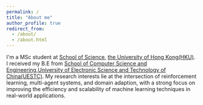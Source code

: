 ```yaml
---
permalink: /
title: "About me"
author_profile: true
redirect_from: 
  - /about/
  - /about.html
---
```


I'm a MSc student at [School of Science](https://www.scifac.hku.hk/), [the University of Hong Kong(HKU)](https://www.hku.hk/). I received my B.E from [School of Computer Science and Engineering](https://www.scse.uestc.edu.cn/),[University of Electronic Science and Technology of China(UESTC)](https://www.uestc.edu.cn/). 
My research interests lie at the intersection of reinforcement learning, multi-agent systems, and domain adaption, with a strong focus on improving the efficiency and scalability of machine learning techniques in real-world applications. 

